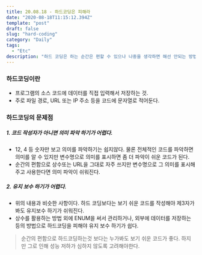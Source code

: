 ```yaml
---
title: 20.08.18 - 하드코딩은 피해라
date: "2020-08-18T11:15:12.394Z"
template: "post"
draft: false
slug: "hard-coding"
category: "Daily"
tags:
  - "Etc"
description: "하드 코딩은 하는 순간은 편할 수 있으나 나중을 생각하면 해선 안되는 방법이다."
---
```


### 하드코딩이란
- 프로그램의 소스 코드에 데이터를 직접 입력해서 저장하는 것.
- 주로 파일 경로, URL 또는 IP 주소 등을 코드에 문자열로 적어둔다.

### 하드코딩의 문제점
##### 1. 코드 작성자가 아니면 의미 파악 하기가 어렵다.
  - 12, 4 등 숫자만 보고 의미를 파악하기는 쉽지않다. 물론 전체적인 코드를 파악하면 의미를 알 수 있지만 변수명으로 의미를 표시하면 좀 더 파악이 쉬운 코드가 된다.
  - 순간의 편함으로 상수또는 URL을 그대로 자주 쓰지만 변수명으로 그 의미를 표시해주고 사용한다면 의미 파악이 쉬워진다.

##### 2. 유지 보수 하기가 어렵다.
- 위의 내용과 비슷한 사항이다. 하드 코딩보다는 보기 쉬운 코드를 작성해야 제3자가 봐도 유지보수 하기가 쉬워진다.
- 상수를 활용하는 방법 외에 ENUM을 써서 관리하거나, 외부에 데이터를 저장하는등의 방법으로 하드코딩을 피해야 유지 보수 하기가 쉽다.

> 순간의 편함으로 하드코딩하는것 보다는 누가봐도 보기 쉬운 코드가 좋다. 하지만 그로 인해 성능 저하가 심하지 않도록 고려해야한다.
